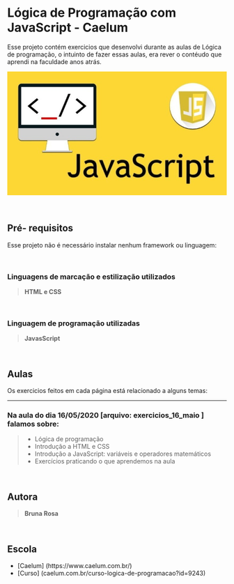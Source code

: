 <h1>Lógica de Programação com JavaScript - Caelum</h1>

Esse projeto contém exercicios que desenvolvi durante as aulas de Lógica de programação, o intuinto de fazer essas aulas, era rever o contéudo que aprendi na faculdade anos atrás.

<center>
<img src= "img/javascript.jpg" alt= "Icone do JavaScript" max-width: 51%;>
</center>

<br><h2>Pré- requisitos</h2>

Esse projeto não é necessário instalar nenhum framework ou linguagem:


<br><h3>Linguagens de marcação e estilização utilizados</h3>
<blockquote><b>HTML e CSS</b></blockquote>


<br><h3>Linguagem de programação utilizadas</h3>
<blockquote><b>JavasScript</b></blockquote>

<br><h2>Aulas</h2>

Os exercicios feitos em cada página está relacionado a alguns temas:

<hr><h3>Na aula do dia 16/05/2020 [arquivo: exercicios_16_maio ] falamos sobre:</h3>
<blockquote>
    <ul> 
    <li>Lógica de programação</li>
    <li>Introdução a HTML e CSS</li>
    <li>Introdução a JavaScript: variáveis  e operadores matemáticos</li>
    <li>Exercícios praticando o que aprendemos na aula</li>
<ul>
</blockquote>

<br><h2>Autora</h2>
<blockquote><b>Bruna Rosa</b></blockquote>

<br><h2>Escola</h2>

<ul> 
    <li>[Caelum] (https://www.caelum.com.br/)</li>
    <li>[Curso] (caelum.com.br/curso-logica-de-programacao?id=9243)</li>
<ul>
